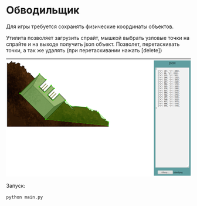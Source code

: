 # Обводильщик

Для игры требуется сохранять физические координаты объектов.

Утилита позволяет загрузить спрайт, мышкой выбрать узловые точки на спрайте и на выходе получить json объект. 
Позволет, перетаскивать точки, а так же удалять (при перетаскивании нажать [delete])

![img.png](img.png)

Запуск:
```
python main.py
```